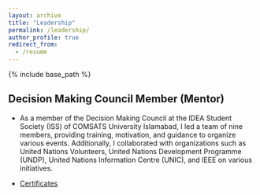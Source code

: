 ```yaml
---
layout: archive
title: "Leadership"
permalink: /leadership/
author_profile: true
redirect_from:
  - /resume
---
```


{% include base_path %}

## Decision Making Council Member (Mentor)

* As a member of the Decision Making Council at the IDEA Student Society (ISS) of COMSATS University Islamabad, I led a team of nine members, providing training, motivation, and guidance to organize various events. Additionally, I collaborated with organizations such as United Nations Volunteers, United Nations Development Programme (UNDP), United Nations Information Centre (UNIC), and IEEE on various initiatives. 

* [Certificates](https://samiakiran.github.io/files/leadership.pdf)

